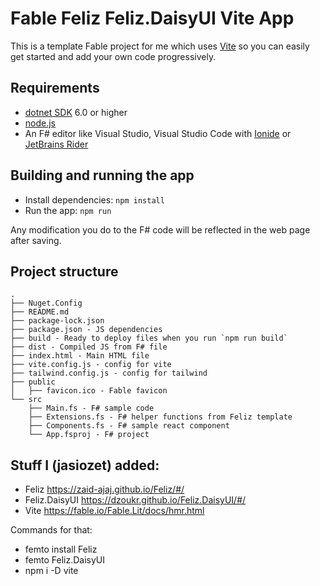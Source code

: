 # Fable Feliz Feliz.DaisyUI Vite App

This is a template Fable project for me which uses [Vite](https://fable.io/Fable.Lit/docs/hmr.html) so you can easily get started and add your own code progressively.


## Requirements

* [dotnet SDK](https://www.microsoft.com/net/download/core) 6.0 or higher
* [node.js](https://nodejs.org)
* An F# editor like Visual Studio, Visual Studio Code with [Ionide](http://ionide.io/) or [JetBrains Rider](https://www.jetbrains.com/rider/)


## Building and running the app

* Install dependencies: `npm install`
* Run the app: `npm run`

Any modification you do to the F# code will be reflected in the web page after saving.

## Project structure

```
.
├── Nuget.Config
├── README.md
├── package-lock.json
├── package.json - JS dependencies
├── build - Ready to deploy files when you run `npm run build`
├── dist - Compiled JS from F# file
├── index.html - Main HTML file
├── vite.config.js - config for vite
├── tailwind.config.js - config for tailwind
├── public
│   ├── favicon.ico - Fable favicon
└── src
    ├── Main.fs - F# sample code
    ├── Extensions.fs - F# helper functions from Feliz template
    ├── Components.fs - F# sample react component
    └── App.fsproj - F# project
```

## Stuff I (jasiozet) added:
* Feliz https://zaid-ajaj.github.io/Feliz/#/
* Feliz.DaisyUI https://dzoukr.github.io/Feliz.DaisyUI/#/
* Vite https://fable.io/Fable.Lit/docs/hmr.html

Commands for that:
* femto install Feliz
* femto Feliz.DaisyUI
* npm i -D vite